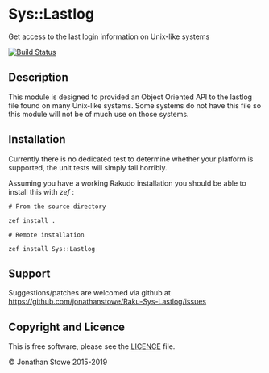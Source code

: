 # Sys::Lastlog

Get access to the last login information on Unix-like systems

[![Build Status](https://travis-ci.org/jonathanstowe/p6-Sys-Lastlog.svg?branch=master)](https://travis-ci.org/jonathanstowe/p6-Sys-Lastlog)

## Description

This module is designed to provided an Object Oriented API to the lastlog
file found on many Unix-like systems.  Some systems do not have this file
so this module will not be of much use on those systems.


## Installation

Currently there is no dedicated test to determine whether your platform is
supported, the unit tests will simply fail horribly.

Assuming you have a working Rakudo installation you should be able to
install this with *zef* :

    # From the source directory

    zef install .

    # Remote installation

    zef install Sys::Lastlog

## Support

Suggestions/patches are welcomed via github at https://github.com/jonathanstowe/Raku-Sys-Lastlog/issues

## Copyright and Licence

This is free software, please see the [LICENCE](LICENCE) file.

© Jonathan Stowe 2015-2019 
